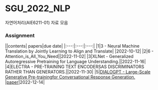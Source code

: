 # SGU_2022_NLP
자연어처리(AIE6211-01) 자료 모음

### Assignment 
||contents| papers|due date|
|:---:|:---:|:---:|
|1|3 - Neural Machine Translation by Jointly Learning to Align and Translate| |2022-10-12|
|2|6 - Attention_is_All_You_Need||2022-11-02|
|3|XLNet - Generalized Autoregressive Pretraining for Language Understanding.||2022-11-16|
|4|ELECTRA - PRE-TRAINING TEXT ENCODERSAS DISCRIMINATORS RATHER THAN GENERATORS.||2022-11-30|
|5|[DIALOGPT - Large-Scale Generative Pre-trainingfor Conversational Response Generation.](https://github.com/microsoft/DialoGPT) |[paper](https://arxiv.org/pdf/1911.00536.pdf)|2022-12-14|



